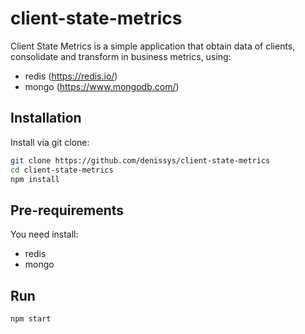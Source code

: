 # client-state-metrics

Client State Metrics is a simple application that obtain data of clients, consolidate and transform in business metrics, using:
- redis (https://redis.io/)
- mongo (https://www.mongodb.com/)

## Installation

Install via git clone:

```bash
git clone https://github.com/denissys/client-state-metrics
cd client-state-metrics
npm install
```

## Pre-requirements

You need install: 
- redis
- mongo

## Run

```bash
npm start
```
